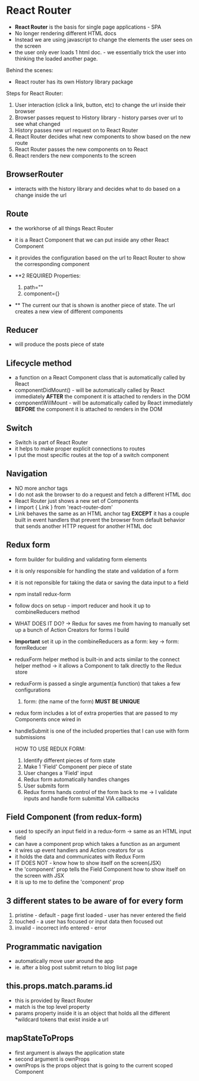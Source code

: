 # React Router

- **React Router** is the basis for single page applications - SPA
- No longer rendering different HTML docs
- Instead we are using javascript to change the elements the user sees on the screen
- the user only ever loads 1 html doc. - we essentially trick the user into thinking the loaded another page.

Behind the scenes:

- React router has its own History library package

Steps for React Router:

  1) User interaction (click a link, button, etc) to change the url inside their browser
  2) Browser passes request to History library - history parses over url to see what changed
  3) History passes new url request on to React Router
  4) React Router decides what new components to show based on the new route
  5) React Router passes the new components on to React
  6) React renders the new components to the screen

## BrowserRouter

- interacts with the history library and decides what to do based on a change inside the url

## Route

- the workhorse of all things React Router
- it is a React Component that we can put inside any other React Component
- it provides the configuration based on the url to React Router to show the corresponding component

- **2 REQUIRED Properties:
  1) path=""
  2) component={}

- ** The current our that is shown is another piece of state. The url creates a new view of different components

## Reducer

- will produce the posts piece of state

## Lifecycle method

- a function on a React Component class that is automatically called by React
- componentDidMount() - will be automatically called by React immediately **AFTER** the component it is attached to renders in the DOM
- componentWillMount - will be automatically called by React immediately **BEFORE** the component it is attached to renders in the DOM

## Switch

- Switch is part of React Router
- it helps to make proper explicit connections to routes
- I put the most specific routes at the top of a switch component

## Navigation 

- NO more anchor tags
- I do not ask the browser to do a request and fetch a different HTML doc
- React Router just shows a new set of Components
- I import { Link } from 'react-router-dom'
- Link behaves the same as an HTML anchor tag **EXCEPT** it has a couple built in event handlers that prevent the browser from default behavior that sends another HTTP request for another HTML doc

## Redux form

- form builder for building and validating form elements
- it is only responsible for handling the state and validation of a form
- it is not reponsible for taking the data or saving the data input to a field
- npm install redux-form
- follow docs on setup - import reducer and hook it up to combineReducers method
- WHAT DOES IT DO? -> Redux for saves me from having to manually set up a bunch of Action Creators for forms I build
- **Important** set it up in the combineReducers as a form: key -> form: formReducer
- reduxForm helper method is built-in and acts similar to the connect helper method -> it allows a Component to talk directly to the Redux store
- reduxForm is passed a single argument(a function) that takes a few configurations 
    1) form: (the name of the form) **MUST BE UNIQUE**

- redux form includes a lot of extra properties that are passed to my Components once wired in
- handleSubmit is one of the included properties that I can use with form submissions

  HOW TO USE REDUX FORM:

  1) Identify different pieces of form state
  2) Make 1 'Field' Component per piece of state
  3) User changes a 'Field' input
  4) Redux form automatically handles changes
  5) User submits form
  6) Redux forms hands control of the form back to me -> I validate inputs and handle form submittal VIA callbacks

## Field Component (from redux-form)

- used to specify an input field in a redux-form -> same as an HTML input field
- can have a component prop which takes a function as an argument
- it wires up event handlers and Action creators for us
- it holds the data and communicates with Redux Form
- IT DOES NOT - know how to show itself on the screen(JSX)
- the 'component' prop tells the Field Component how to show itself on the screen with JSX
- it is up to me to define the 'component' prop

## 3 different states to be aware of for every form

  1) pristine - default - page first loaded - user has never entered the field
  2) touched - a user has focused or input data then focused out
  3) invalid - incorrect info entered - error

## Programmatic navigation

- automatically move user around the app
- ie. after a blog post submit return to blog list page

## this.props.match.params.id

- this is provided by React Router 
- match is the top level property
- params property inside it is an object that holds all the different *wildcard tokens that exist inside a url

## mapStateToProps

- first argument is always the application state 
- second argument is ownProps
- ownProps is the props object that is going to the current scoped Component